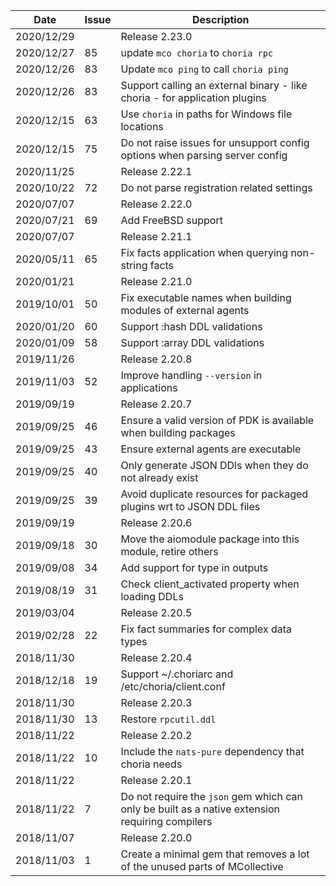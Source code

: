 |Date      |Issue |Description                                                                                              |
|----------|------|---------------------------------------------------------------------------------------------------------|
|2020/12/29|      |Release 2.23.0                                                                                           |
|2020/12/27|85    |update `mco choria` to `choria rpc`                                                                      |
|2020/12/26|83    |Update `mco ping` to call `choria ping`                                                                  |
|2020/12/26|83    |Support calling an external binary - like choria - for application plugins                               |
|2020/12/15|63    |Use `choria` in paths for Windows file locations                                                         |
|2020/12/15|75    |Do not raise issues for unsupport config options when parsing server config                              |
|2020/11/25|      |Release 2.22.1                                                                                           |
|2020/10/22|72    |Do not parse registration related settings                                                               |
|2020/07/07|      |Release 2.22.0                                                                                           |
|2020/07/21|69    |Add FreeBSD support                                                                                      |
|2020/07/07|      |Release 2.21.1                                                                                           |
|2020/05/11|65    |Fix facts application when querying non-string facts                                                     |
|2020/01/21|      |Release 2.21.0                                                                                           |
|2019/10/01|50    |Fix executable names when building modules of external agents                                            |
|2020/01/20|60    |Support :hash DDL validations                                                                            |
|2020/01/09|58    |Support :array DDL validations                                                                           |
|2019/11/26|      |Release 2.20.8                                                                                           |
|2019/11/03|52    |Improve handling `--version` in applications                                                             |
|2019/09/19|      |Release 2.20.7                                                                                           |
|2019/09/25|46    |Ensure a valid version of PDK is available when building packages                                        |
|2019/09/25|43    |Ensure external agents are executable                                                                    |
|2019/09/25|40    |Only generate JSON DDls when they do not already exist                                                   |
|2019/09/25|39    |Avoid duplicate resources for packaged plugins wrt to JSON DDL files                                     |
|2019/09/19|      |Release 2.20.6                                                                                           |
|2019/09/18|30    |Move the aiomodule package into this module, retire others                                               |
|2019/09/08|34    |Add support for type in outputs                                                                          |
|2019/08/19|31    |Check client_activated property when loading DDLs                                                        |
|2019/03/04|      |Release 2.20.5                                                                                           |
|2019/02/28|22    |Fix fact summaries for complex data types                                                                |
|2018/11/30|      |Release 2.20.4                                                                                           |
|2018/12/18|19    |Support ~/.choriarc and /etc/choria/client.conf                                                          |
|2018/11/30|      |Release 2.20.3                                                                                           |
|2018/11/30|13    |Restore `rpcutil.ddl`                                                                                    |
|2018/11/22|      |Release 2.20.2                                                                                           |
|2018/11/22|10    |Include the `nats-pure` dependency that choria needs                                                     |
|2018/11/22|      |Release 2.20.1                                                                                           |
|2018/11/22|7     |Do not require the `json` gem which can only be built as a native extension requiring compilers          |
|2018/11/07|      |Release 2.20.0                                                                                           |
|2018/11/03|1     |Create a minimal gem that removes a lot of the unused parts of MCollective                               |
